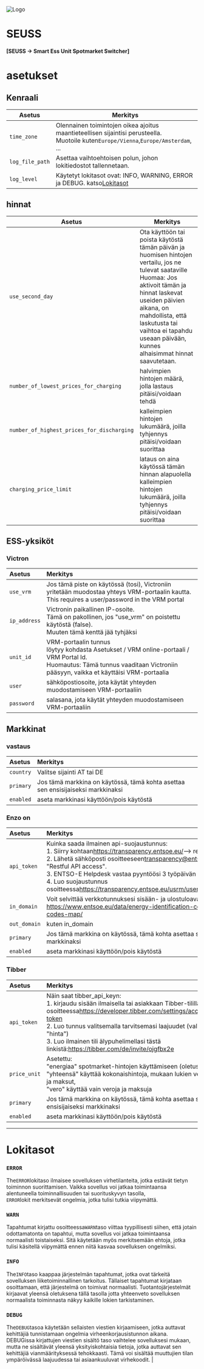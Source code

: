 ![Logo](views/static/images/logo-seuss.png?raw=true "SEUSS")

# SEUSS

#### [SEUSS -> Smart Ess Unit Spotmarket Switcher]

# asetukset

## Kenraali

| Asetus          | Merkitys                                                                                                                                |
| --------------- | --------------------------------------------------------------------------------------------------------------------------------------- |
| `time_zone`     | Olennainen toimintojen oikea ajoitus maantieteellisen sijaintisi perusteella.<br/>Muotoile kuten`Europe/Vienna`,`Europe/Amsterdam`, ... |
| `log_file_path` | Asettaa vaihtoehtoisen polun, johon lokitiedostot tallennetaan.                                                                         |
| `log_level`     | Käytetyt lokitasot ovat: INFO, WARNING, ERROR ja DEBUG. katso[Lokitasot](#loglevels)                                                    |

## hinnat

| Asetus                                     | Merkitys                                                                                                                                                                                                                                                                                       |
| ------------------------------------------ | ---------------------------------------------------------------------------------------------------------------------------------------------------------------------------------------------------------------------------------------------------------------------------------------------- |
| `use_second_day`                           | Ota käyttöön tai poista käytöstä tämän päivän ja huomisen hintojen vertailu, jos ne tulevat saataville<br/>Huomaa: Jos aktivoit tämän ja hinnat laskevat useiden päivien aikana, on mahdollista, että laskutusta tai vaihtoa ei tapahdu useaan päivään, kunnes alhaisimmat hinnat saavutetaan. |
| `number_of_lowest_prices_for_charging`     | halvimpien hintojen määrä, jolla lastaus pitäisi/voidaan tehdä                                                                                                                                                                                                                                 |
| `number_of_highest_prices_for_discharging` | kalleimpien hintojen lukumäärä, joilla tyhjennys pitäisi/voidaan suorittaa                                                                                                                                                                                                                     |
| `charging_price_limit`                     | lataus on aina käytössä tämän hinnan alapuolella<br/>kalleimpien hintojen lukumäärä, joilla tyhjennys pitäisi/voidaan suorittaa                                                                                                                                                                |

## ESS-yksiköt

### Victron

| Asetus       | Merkitys                                                                                                                                                                             |
| :----------- | :----------------------------------------------------------------------------------------------------------------------------------------------------------------------------------- |
| `use_vrm`    | Jos tämä piste on käytössä (tosi), Victroniin yritetään muodostaa yhteys VRM-portaalin kautta.<br/>This requires a user/password in the VRM portal                                   |
| `ip_address` | Victronin paikallinen IP-osoite.<br/>Tämä on pakollinen, jos "use_vrm" on poistettu käytöstä (false).<br/>Muuten tämä kenttä jää tyhjäksi                                            |
| `unit_id`    | VRM-portaalin tunnus<br/>löytyy kohdasta Asetukset / VRM online-portaali / VRM Portal Id.<br/>Huomautus: Tämä tunnus vaaditaan Victroniin pääsyyn, vaikka et käyttäisi VRM-portaalia |
| `user`       | sähköpostiosoite, jota käytät yhteyden muodostamiseen VRM-portaaliin                                                                                                                 |
| `password`   | salasana, jota käytät yhteyden muodostamiseen VRM-portaaliin                                                                                                                         |

## Markkinat

### vastaus

| Asetus    | Merkitys                                                                         |
| :-------- | :------------------------------------------------------------------------------- |
| `country` | Valitse sijainti AT tai DE                                                       |
| `primary` | Jos tämä markkina on käytössä, tämä kohta asettaa sen ensisijaiseksi markkinaksi |
| `enabled` | aseta markkinasi käyttöön/pois käytöstä                                          |

### Enzo on

| Asetus       | Merkitys                                                                                                                                                                                                                                                                                                                                                                                                                     |
| :----------- | :--------------------------------------------------------------------------------------------------------------------------------------------------------------------------------------------------------------------------------------------------------------------------------------------------------------------------------------------------------------------------------------------------------------------------- |
| `api_token`  | Kuinka saada ilmainen api-suojaustunnus:<br/>1. Siirry kohtaan<https://transparency.entsoe.eu/>--> rekisteröidy ja luo tili<br/>2. Lähetä sähköposti osoitteeseen[transparency@entsoe.eu](mailto:transparency@entsoe.eu)otsikkorivillä "Restful API access".<br/>3. ENTSO-E Helpdesk vastaa pyyntöösi 3 työpäivän kuluessa.<br/>4. Luo suojaustunnus osoitteessa<https://transparency.entsoe.eu/usrm/user/myAccountSettings> |
| `in_domain`  | Voit selvittää verkkotunnuksesi sisään- ja ulostuloavaimesi osoitteessa:<br/><https://www.entsoe.eu/data/energy-identification-codes-eic/eic-area-codes-map/>                                                                                                                                                                                                                                                                |
| `out_domain` | kuten in_domain                                                                                                                                                                                                                                                                                                                                                                                                              |
| `primary`    | Jos tämä markkina on käytössä, tämä kohta asettaa sen ensisijaiseksi markkinaksi                                                                                                                                                                                                                                                                                                                                             |
| `enabled`    | aseta markkinasi käyttöön/pois käytöstä                                                                                                                                                                                                                                                                                                                                                                                      |

### Tibber

| Asetus       | Merkitys                                                                                                                                                                                                                                                                                                                           |
| :----------- | :--------------------------------------------------------------------------------------------------------------------------------------------------------------------------------------------------------------------------------------------------------------------------------------------------------------------------------- |
| `api_token`  | Näin saat tibber_api_keyn:<br/>1. kirjaudu sisään ilmaisella tai asiakkaan Tibber-tilillä osoitteessa<https://developer.tibber.com/settings/access-token><br/>2. Luo tunnus valitsemalla tarvitsemasi laajuudet (valitse "hinta")<br/>3. Luo ilmainen tili älypuhelimellasi tästä linkistä:<https://tibber.com/de/invite/ojgfbx2e> |
| `price_unit` | Asetettu:<br/>"energiaa" spotmarket-hintojen käyttämiseen (oletus),<br/>"yhteensä" käyttää kokonaishintoja, mukaan lukien verot ja maksut,<br/>"vero" käyttää vain veroja ja maksuja                                                                                                                                               |
| `primary`    | Jos tämä markkina on käytössä, tämä kohta asettaa sen ensisijaiseksi markkinaksi                                                                                                                                                                                                                                                   |
| `enabled`    | aseta markkinasi käyttöön/pois käytöstä                                                                                                                                                                                                                                                                                            |

* * *

# Lokitasot

### `ERROR`

The`ERROR`lokitaso ilmaisee sovelluksen virhetilanteita, jotka estävät tietyn toiminnon suorittamisen. Vaikka sovellus voi jatkaa toimintaansa alentuneella toiminnallisuuden tai suorituskyvyn tasolla,<br/>`ERROR`lokit merkitsevät ongelmia, jotka tulisi tutkia viipymättä.

### `WARN`

Tapahtumat kirjattu osoitteessa`WARN`taso viittaa tyypillisesti siihen, että jotain odottamatonta on
tapahtui, mutta sovellus voi jatkaa toimintaansa normaalisti toistaiseksi.
Sitä käytetään myös merkitsemään ehtoja, jotka tulisi käsitellä viipymättä ennen niitä
kasvaa sovelluksen ongelmiksi.

### `INFO`

The`INFO`taso kaappaa järjestelmän tapahtumat, jotka ovat tärkeitä
sovelluksen liiketoiminnallinen tarkoitus. Tällaiset tapahtumat kirjataan osoittamaan, että järjestelmä on
toimivat normaalisti. Tuotantojärjestelmät kirjaavat yleensä oletuksena tällä tasolla
jotta yhteenveto sovelluksen normaalista toiminnasta näkyy kaikille
 lokien tarkistaminen.

### `DEBUG`

The`DEBUG`tasoa käytetään sellaisten viestien kirjaamiseen, jotka auttavat kehittäjiä tunnistamaan
ongelmia virheenkorjausistunnon aikana. DEBUGissa kirjattujen viestien sisältö
taso vaihtelee sovelluksesi mukaan, mutta ne sisältävät yleensä
yksityiskohtaisia ​​tietoja, jotka auttavat sen kehittäjiä vianmäärityksessä
tehokkaasti. Tämä voi sisältää muuttujien tilan ympäröivässä laajuudessa tai
asiaankuuluvat virhekoodit. |
